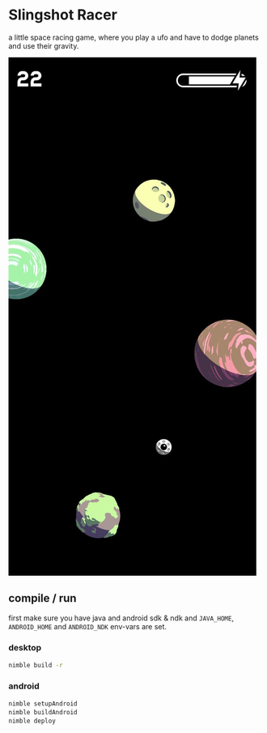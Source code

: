 # Slingshot Racer

a little space racing game, where you play a ufo and have to dodge planets and use their gravity.

![Screenshot](https://raw.githubusercontent.com/choltreppe/slingshot_race/master/screenshot.jpeg)

## compile / run

first make sure you have java and android sdk & ndk and `JAVA_HOME`, `ANDROID_HOME` and `ANDROID_NDK` env-vars are set.

### desktop
```sh
nimble build -r
```

### android
```sh
nimble setupAndroid
nimble buildAndroid
nimble deploy
```